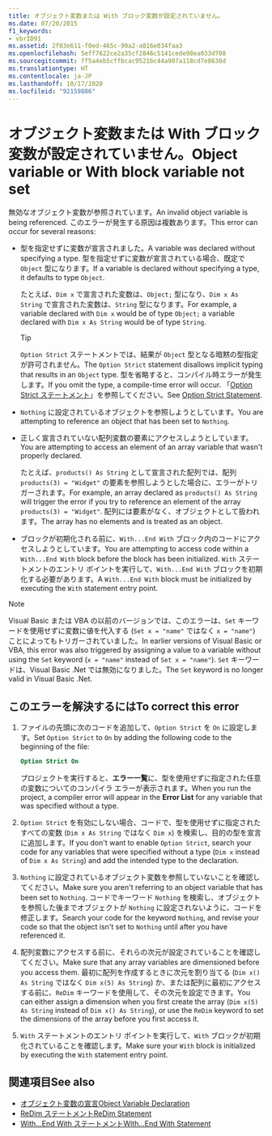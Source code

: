 ```yaml
---
title: オブジェクト変数または With ブロック変数が設定されていません。
ms.date: 07/20/2015
f1_keywords:
- vbrID91
ms.assetid: 2f03e611-f0ed-465c-99a2-a816e034faa3
ms.openlocfilehash: 5eff7622ce2a35cf2846c5141cede98ea033d708
ms.sourcegitcommit: ff5a4eb5cffbcac9521bc44a907a118cd7e8638d
ms.translationtype: HT
ms.contentlocale: ja-JP
ms.lasthandoff: 10/17/2020
ms.locfileid: "92159886"
---
```

# <a name="object-variable-or-with-block-variable-not-set"></a><span data-ttu-id="75a81-102">オブジェクト変数または With ブロック変数が設定されていません。</span><span class="sxs-lookup"><span data-stu-id="75a81-102">Object variable or With block variable not set</span></span>

<span data-ttu-id="75a81-103">無効なオブジェクト変数が参照されています。</span><span class="sxs-lookup"><span data-stu-id="75a81-103">An invalid object variable is being referenced.</span></span> <span data-ttu-id="75a81-104">このエラーが発生する原因は複数あります。</span><span class="sxs-lookup"><span data-stu-id="75a81-104">This error can occur for several reasons:</span></span>

- <span data-ttu-id="75a81-105">型を指定せずに変数が宣言されました。</span><span class="sxs-lookup"><span data-stu-id="75a81-105">A variable was declared without specifying a type.</span></span> <span data-ttu-id="75a81-106">型を指定せずに変数が宣言されている場合、既定で `Object` 型になります。</span><span class="sxs-lookup"><span data-stu-id="75a81-106">If a variable is declared without specifying a type, it defaults to type `Object`.</span></span>

    <span data-ttu-id="75a81-107">たとえば、`Dim x` で宣言された変数は、`Object;` 型になり、`Dim x As String` で宣言された変数は、`String` 型になります。</span><span class="sxs-lookup"><span data-stu-id="75a81-107">For example, a variable declared with `Dim x` would be of type `Object;` a variable declared with `Dim x As String` would be of type `String`.</span></span>

    > [!TIP]
    > <span data-ttu-id="75a81-108">`Option Strict` ステートメントでは、結果が `Object` 型となる暗黙の型指定が許可されません。</span><span class="sxs-lookup"><span data-stu-id="75a81-108">The `Option Strict` statement disallows implicit typing that results in an `Object` type.</span></span> <span data-ttu-id="75a81-109">型を省略すると、コンパイル時エラーが発生します。</span><span class="sxs-lookup"><span data-stu-id="75a81-109">If you omit the type, a compile-time error will occur.</span></span> <span data-ttu-id="75a81-110">「[Option Strict ステートメント](../statements/option-strict-statement.md)」を参照してください。</span><span class="sxs-lookup"><span data-stu-id="75a81-110">See [Option Strict Statement](../statements/option-strict-statement.md).</span></span>

- <span data-ttu-id="75a81-111">`Nothing` に設定されているオブジェクトを参照しようとしています。</span><span class="sxs-lookup"><span data-stu-id="75a81-111">You are attempting to reference an object that has been set to `Nothing`.</span></span>

- <span data-ttu-id="75a81-112">正しく宣言されていない配列変数の要素にアクセスしようとしています。</span><span class="sxs-lookup"><span data-stu-id="75a81-112">You are attempting to access an element of an array variable that wasn't properly declared.</span></span>

    <span data-ttu-id="75a81-113">たとえば、`products() As String` として宣言された配列では、配列 `products(3) = "Widget"` の要素を参照しようとした場合に、エラーがトリガーされます。</span><span class="sxs-lookup"><span data-stu-id="75a81-113">For example, an array declared as `products() As String` will trigger the error if you try to reference an element of the array `products(3) = "Widget"`.</span></span> <span data-ttu-id="75a81-114">配列には要素がなく、オブジェクトとして扱われます。</span><span class="sxs-lookup"><span data-stu-id="75a81-114">The array has no elements and is treated as an object.</span></span>

- <span data-ttu-id="75a81-115">ブロックが初期化される前に、`With...End With` ブロック内のコードにアクセスしようとしています。</span><span class="sxs-lookup"><span data-stu-id="75a81-115">You are attempting to access code within a `With...End With` block before the block has been initialized.</span></span>   <span data-ttu-id="75a81-116">`With` ステートメントのエントリ ポイントを実行して、`With...End With` ブロックを初期化する必要があります。</span><span class="sxs-lookup"><span data-stu-id="75a81-116">A `With...End With` block must be initialized by executing the `With` statement entry point.</span></span>

> [!NOTE]
> <span data-ttu-id="75a81-117">Visual Basic または VBA の以前のバージョンでは、このエラーは、`Set` キーワードを使用せずに変数に値を代入する (`Set x = "name"` ではなく `x = "name"`) ことによってもトリガーされていました。</span><span class="sxs-lookup"><span data-stu-id="75a81-117">In earlier versions of Visual Basic or VBA, this error was also triggered by assigning a value to a variable without using the `Set` keyword (`x = "name"` instead of `Set x = "name"`).</span></span> <span data-ttu-id="75a81-118">`Set` キーワードは、Visual Basic .Net では無効になりました。</span><span class="sxs-lookup"><span data-stu-id="75a81-118">The `Set` keyword is no longer valid in Visual Basic .Net.</span></span>

## <a name="to-correct-this-error"></a><span data-ttu-id="75a81-119">このエラーを解決するには</span><span class="sxs-lookup"><span data-stu-id="75a81-119">To correct this error</span></span>

1. <span data-ttu-id="75a81-120">ファイルの先頭に次のコードを追加して、`Option Strict` を `On` に設定します。</span><span class="sxs-lookup"><span data-stu-id="75a81-120">Set `Option Strict` to `On` by adding the following code to the beginning of the file:</span></span>

    ```vb
    Option Strict On
    ```

    <span data-ttu-id="75a81-121">プロジェクトを実行すると、**エラー一覧**に、型を使用せずに指定された任意の変数についてのコンパイラ エラーが表示されます。</span><span class="sxs-lookup"><span data-stu-id="75a81-121">When you run the project, a compiler error will appear in the **Error List** for any variable that was specified without a type.</span></span>

2. <span data-ttu-id="75a81-122">`Option Strict` を有効にしない場合、コードで、型を使用せずに指定されたすべての変数 (`Dim x As String` ではなく `Dim x`) を検索し、目的の型を宣言に追加します。</span><span class="sxs-lookup"><span data-stu-id="75a81-122">If you don't want to enable `Option Strict`, search your code for any variables that were specified without a type (`Dim x` instead of `Dim x As String`) and add the intended type to the declaration.</span></span>

3. <span data-ttu-id="75a81-123">`Nothing` に設定されているオブジェクト変数を参照していないことを確認してください。</span><span class="sxs-lookup"><span data-stu-id="75a81-123">Make sure you aren't referring to  an object variable that has been set to `Nothing`.</span></span>  <span data-ttu-id="75a81-124">コードでキーワード `Nothing` を検索し、オブジェクトを参照した後までオブジェクトが `Nothing` に設定されないように、コードを修正します。</span><span class="sxs-lookup"><span data-stu-id="75a81-124">Search your code for the keyword `Nothing`, and revise your code so that the object isn't set to `Nothing` until after you have referenced it.</span></span>

4. <span data-ttu-id="75a81-125">配列変数にアクセスする前に、それらの次元が設定されていることを確認してください。</span><span class="sxs-lookup"><span data-stu-id="75a81-125">Make sure that any array  variables are dimensioned before you access them.</span></span> <span data-ttu-id="75a81-126">最初に配列を作成するときに次元を割り当てる (`Dim x() As String` ではなく `Dim x(5) As String`) か、または配列に最初にアクセスする前に、`ReDim` キーワードを使用して、その次元を設定できます。</span><span class="sxs-lookup"><span data-stu-id="75a81-126">You can either assign a dimension when you first create the array (`Dim x(5) As String` instead of `Dim x() As String`), or use the `ReDim` keyword to set the dimensions of the array before you first access it.</span></span>

5. <span data-ttu-id="75a81-127">`With` ステートメントのエントリ ポイントを実行して、`With` ブロックが初期化されていることを確認します。</span><span class="sxs-lookup"><span data-stu-id="75a81-127">Make sure your `With` block is initialized by executing the `With` statement entry point.</span></span>

## <a name="see-also"></a><span data-ttu-id="75a81-128">関連項目</span><span class="sxs-lookup"><span data-stu-id="75a81-128">See also</span></span>

- [<span data-ttu-id="75a81-129">オブジェクト変数の宣言</span><span class="sxs-lookup"><span data-stu-id="75a81-129">Object Variable Declaration</span></span>](../../programming-guide/language-features/variables/object-variable-declaration.md)
- [<span data-ttu-id="75a81-130">ReDim ステートメント</span><span class="sxs-lookup"><span data-stu-id="75a81-130">ReDim Statement</span></span>](../statements/redim-statement.md)
- [<span data-ttu-id="75a81-131">With...End With ステートメント</span><span class="sxs-lookup"><span data-stu-id="75a81-131">With...End With Statement</span></span>](../statements/with-end-with-statement.md)

